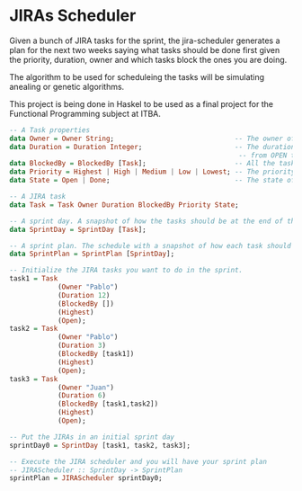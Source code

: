 JIRAs Scheduler
===============

Given a bunch of JIRA tasks for the sprint, the jira-scheduler generates a plan for the next two weeks saying what tasks should be done first given the priority, duration, owner and which tasks block the ones you are doing.

The algorithm to be used for scheduleing the tasks will be simulating anealing or genetic algorithms.

This project is being done in Haskel to be used as a final project for the Functional Programming subject at ITBA.


```haskell
-- A Task properties
data Owner = Owner String;                              -- The owner of the JIRA
data Duration = Duration Integer;                       -- The duration in hours that the task will require to go 
                                                         -- from OPEN to DONE.
data BlockedBy = BlockedBy [Task];                      -- All the tasks that are blocking the development of this one.
data Priority = Highest | High | Medium | Low | Lowest; -- The priority of this task.
data State = Open | Done;                               -- The state of the task. (Not taking into account QA phase)

-- A JIRA task
data Task = Task Owner Duration BlockedBy Priority State;

-- A sprint day. A snapshot of how the tasks should be at the end of the day.
data SprintDay = SprintDay [Task];

-- A sprint plan. The schedule with a snapshot of how each task should be at the end of each day.
data SprintPlan = SprintPlan [SprintDay];

-- Initialize the JIRA tasks you want to do in the sprint.
task1 = Task 
            (Owner "Pablo")
            (Duration 12)
            (BlockedBy [])
            (Highest)
            (Open);
task2 = Task 
            (Owner "Pablo")
            (Duration 3)
            (BlockedBy [task1])
            (Highest)
            (Open);
task3 = Task 
            (Owner "Juan")
            (Duration 6)
            (BlockedBy [task1,task2])
            (Highest)
            (Open);

-- Put the JIRAs in an initial sprint day
sprintDay0 = SprintDay [task1, task2, task3];

-- Execute the JIRA scheduler and you will have your sprint plan
-- JIRAScheduler :: SprintDay -> SprintPlan
sprintPlan = JIRAScheduler sprintDay0;
```



